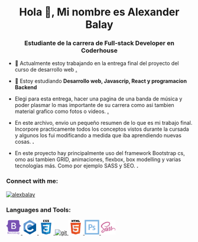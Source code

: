 <h1 align="center">Hola 👋, Mi nombre es Alexander Balay</h1>
<h3 align="center">Estudiante de la carrera de Full-stack Developer en Coderhouse</h3>

- 🔭 Actualmente estoy trabajando en la entrega final del proyecto del curso de desarrollo web [.](.)

- 🌱 Estoy estudiando **Desarrollo web, Javascrip, React y programacion Backend**

- Elegi para esta entrega, hacer una pagina de una banda de música y poder plasmar lo mas importante de su carrera como asi tambien material grafico como fotos o videos. [.](.)

- En este archivo, envio un pequeño resumen de lo que es mi trabajo final. Incorpore practicamente todos los conceptos vistos durante la cursada y algunos los fui modificando a medida que iba aprendiendo nuevas cosas. **.**

- En este proyecto hay principalmente uso del framework Bootstrap cs, omo asi tambien GRID, animaciones, flexbox, box modelling y varias tecnologías más. Como por ejemplo SASS y SEO. **.**

<h3 align="left">Connect with me:</h3>
<p align="left">
<a href="https://linkedin.com/in/alexbalay" target="blank"><img align="center" src="https://raw.githubusercontent.com/rahuldkjain/github-profile-readme-generator/master/src/images/icons/Social/linked-in-alt.svg" alt="alexbalay" height="30" width="40" /></a>
</p>

<h3 align="left">Languages and Tools:</h3>
<p align="left"> <a href="https://getbootstrap.com" target="_blank" rel="noreferrer"> <img src="https://raw.githubusercontent.com/devicons/devicon/master/icons/bootstrap/bootstrap-plain-wordmark.svg" alt="bootstrap" width="40" height="40"/> </a> <a href="https://www.cprogramming.com/" target="_blank" rel="noreferrer"> <img src="https://raw.githubusercontent.com/devicons/devicon/master/icons/c/c-original.svg" alt="c" width="40" height="40"/> </a> <a href="https://www.w3schools.com/css/" target="_blank" rel="noreferrer"> <img src="https://raw.githubusercontent.com/devicons/devicon/master/icons/css3/css3-original-wordmark.svg" alt="css3" width="40" height="40"/> </a> <a href="https://git-scm.com/" target="_blank" rel="noreferrer"> <img src="https://www.vectorlogo.zone/logos/git-scm/git-scm-icon.svg" alt="git" width="40" height="40"/> </a> <a href="https://www.w3.org/html/" target="_blank" rel="noreferrer"> <img src="https://raw.githubusercontent.com/devicons/devicon/master/icons/html5/html5-original-wordmark.svg" alt="html5" width="40" height="40"/> </a> <a href="https://www.photoshop.com/en" target="_blank" rel="noreferrer"> <img src="https://raw.githubusercontent.com/devicons/devicon/master/icons/photoshop/photoshop-line.svg" alt="photoshop" width="40" height="40"/> </a> <a href="https://sass-lang.com" target="_blank" rel="noreferrer"> <img src="https://raw.githubusercontent.com/devicons/devicon/master/icons/sass/sass-original.svg" alt="sass" width="40" height="40"/> </a> </p>

